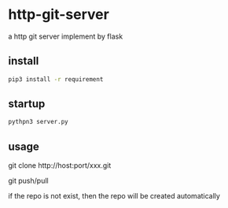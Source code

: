 # http-git-server
a http git server implement by flask

## install

```bash
pip3 install -r requirement
```

## startup

```bash
pythpn3 server.py
```

## usage

git clone http://host:port/xxx.git

git push/pull

if the repo is not exist, then the repo will be created automatically

